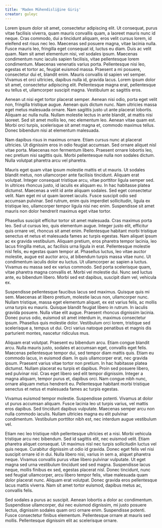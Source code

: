 ```yaml
---
title: 'Maden Mühendisliğine Giriş'
creator: guleyc
---
```


<div id="lipsum">
<p>Lorem ipsum dolor sit amet, consectetur adipiscing elit. Ut consequat, purus vitae facilisis viverra, quam mauris convallis quam, a laoreet mauris nunc id neque. Cras commodo, dui a tincidunt aliquam, eros velit cursus lorem, id eleifend est risus nec leo. Maecenas sed posuere magna, vitae lacinia nulla. Fusce mauris leo, fringilla eget consequat id, luctus eu diam. Duis ac velit quam. Nam sit amet elementum nisi, vel sodales ipsum. Maecenas condimentum nunc iaculis sapien facilisis, vitae pellentesque lorem condimentum. Maecenas venenatis varius porta. Pellentesque nisi leo, egestas et tortor ac, feugiat euismod massa. Praesent a mi posuere, consectetur dui et, blandit enim. Mauris convallis id sapien vel semper. Vivamus et orci ultricies, dapibus nulla id, gravida lacus. Lorem ipsum dolor sit amet, consectetur adipiscing elit. Pellentesque magna erat, pellentesque eu tellus et, ullamcorper suscipit magna. Vestibulum ac sagittis eros.</p>
<p>Aenean ut nisi eget tortor placerat semper. Aenean nisi odio, porta eget velit non, fringilla tristique augue. Aenean quis dictum nunc. Nam ultricies massa eget metus malesuada ornare. Nam sagittis justo ut ante placerat lobortis. Aliquam ac nulla nulla. Nullam molestie lectus in ante blandit, at mattis nisi laoreet. Sed sit amet mollis leo, nec elementum leo. Aenean vitae quam est. Morbi orci turpis, scelerisque sit amet magna et, commodo maximus tellus. Donec bibendum nisi at elementum malesuada.</p>
<p>Nam dapibus risus in maximus ornare. Etiam cursus nunc at placerat ultricies. Ut dignissim eros in odio feugiat accumsan. Sed ornare aliquet nisl vitae porta. Maecenas non fermentum libero. Praesent ornare lobortis leo, nec pretium nisi sagittis quis. Morbi pellentesque nulla non sodales dictum. Nulla volutpat pharetra arcu vel pharetra.</p>
<p>Mauris eget quam vitae ipsum molestie mattis et ut mauris. Ut sodales blandit metus, non ullamcorper ante facilisis tincidunt. Aliquam erat volutpat. Integer consequat tristique arcu, vitae porttitor ligula semper sed. In ultrices rhoncus justo, id iaculis ex aliquam eu. In hac habitasse platea dictumst. Maecenas a velit id ante aliquam sodales. Sed eget consectetur velit. Nam eget mi ut quam laoreet iaculis. Fusce suscipit odio sed accumsan pulvinar. Sed rutrum, enim quis imperdiet sollicitudin, ligula ex tristique leo, ullamcorper tempor ligula nisi nec enim. Suspendisse sit amet mauris non dolor hendrerit maximus eget vitae tortor.</p>
<p>Phasellus suscipit efficitur tortor sit amet malesuada. Cras maximus porta leo. Sed ut cursus leo, quis elementum augue. Integer justo elit, efficitur quis ornare vel, rhoncus sit amet enim. Pellentesque habitant morbi tristique senectus et netus et malesuada fames ac turpis egestas. Nam aliquet ipsum ac ex gravida vestibulum. Aliquam pretium, eros pharetra tempor lacinia, leo lacus fringilla metus, ac facilisis urna ligula in erat. Pellentesque molestie nisl felis, eu egestas quam tempor at. Phasellus luctus, leo vitae auctor molestie, augue est auctor arcu, at bibendum turpis massa vitae nunc. Ut condimentum iaculis dolor eu luctus. Ut ullamcorper ac sapien a luctus. Vivamus eu massa sed ex varius commodo. Sed porta scelerisque quam, vitae pharetra magna convallis et. Morbi vel molestie dui. Nunc sed luctus ante, eu bibendum libero. Morbi sed est dapibus, suscipit diam vel, vehicula ex.</p>
<p>Suspendisse pellentesque faucibus lacus sed maximus. Quisque quis mi sem. Maecenas at libero pretium, molestie lacus non, ullamcorper nunc. Nullam tristique, massa eget elementum aliquet, ex est varius felis, ac mollis urna turpis eu mauris. Quisque blandit feugiat libero in rutrum. In iaculis gravida posuere. Nulla vitae elit augue. Praesent rhoncus dignissim lacinia. Donec purus odio, euismod sit amet interdum in, maximus consectetur ipsum. Phasellus quis molestie dolor. Vestibulum orci lorem, tristique sed scelerisque a, tempus ut dui. Orci varius natoque penatibus et magnis dis parturient montes, nascetur ridiculus mus.</p>
<p>Aliquam erat volutpat. Praesent eu bibendum arcu. Etiam congue blandit arcu. Nulla mauris justo, sodales et accumsan eget, convallis eget felis. Maecenas pellentesque tempor dui, sed tempor diam mattis quis. Etiam eu commodo lacus, in euismod diam. In quis ullamcorper erat, nec gravida ipsum. Praesent varius vitae tortor non pretium. In hac habitasse platea dictumst. Nullam placerat eu turpis et dapibus. Proin sed posuere libero, sed pulvinar nisl. Cras eget libero sed elit tempor dignissim. Integer a magna aliquam, tempor purus et, dapibus orci. Nam congue nibh nunc, ornare aliquam metus hendrerit eu. Pellentesque habitant morbi tristique senectus et netus et malesuada fames ac turpis egestas.</p>
<p>Vivamus euismod tempor molestie. Suspendisse potenti. Vivamus at dolor ut purus accumsan aliquam. Fusce lacinia leo ut turpis varius, vel mattis eros dapibus. Sed tincidunt dapibus vulputate. Maecenas semper arcu non nulla commodo iaculis. Nullam ultricies magna eu elit pulvinar condimentum. Vestibulum porttitor nibh est, nec interdum augue vestibulum vel.</p>
<p>Etiam nec leo tristique nibh pellentesque ultricies et a nisi. Morbi vehicula tristique arcu nec bibendum. Sed id sagittis elit, nec euismod velit. Etiam pharetra aliquet consequat. Ut maximus nisl nec turpis sollicitudin luctus vel quis neque. Curabitur dignissim ut odio id gravida. Donec eget felis vel nisi suscipit ornare id in dui. Nulla libero nisi, varius in sem a, aliquet pharetra neque. Vivamus convallis purus vitae libero pulvinar vulputate. Ut eget magna sed urna vestibulum tincidunt sed sed magna. Suspendisse lacus neque, mollis finibus ex sed, egestas placerat nisl. Donec tincidunt, nunc sed feugiat ullamcorper, arcu libero tempor felis, vitae malesuada quam dolor placerat nunc. Aliquam erat volutpat. Donec gravida eros pellentesque lacus mattis viverra. Nam sit amet tortor euismod, dapibus metus ac, convallis felis.</p>
<p>Sed sodales a purus ac suscipit. Aenean lobortis a dolor ac condimentum. Suspendisse ullamcorper, dui nec euismod dignissim, mi justo posuere lectus, dignissim sodales quam orci ornare enim. Suspendisse potenti. Fusce consectetur finibus elementum. Pellentesque ornare at mauris sed mollis. Pellentesque dignissim elit ac scelerisque ornare.</p>
</div>